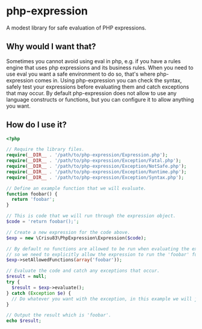 php-expression
==============

A modest library for safe evaluation of PHP expressions.

## Why would I want that?

Sometimes you cannot avoid using eval in php, e.g. if you have a rules engine that uses php expressions and its business rules. When you need to use eval you want a safe environment to do so, that's where php-expression comes in. Using php-expression you can check the syntax, safely test your expressions before evaluating them and catch exceptions that may occur. By default php-expression does not allow to use any language constructs or functions, but you can configure it to allow anything you want.

## How do I use it?

```php
<?php

// Require the library files.
require(__DIR__ . '/path/to/php-expression/Expression.php');
require(__DIR__ . '/path/to/php-expression/Exception/Fatal.php');
require(__DIR__ . '/path/to/php-expression/Exception/NotSafe.php');
require(__DIR__ . '/path/to/php-expression/Exception/Runtime.php');
require(__DIR__ . '/path/to/php-expression/Exception/Syntax.php');

// Define an example function that we will evaluate.
function foobar() {
  return 'foobar';
}

// This is code that we will run through the expression object.
$code = 'return foobar();';

// Create a new expression for the code above.
$exp = new \Crisu83\PhpExpression\Expression($code);

// By default no functions are allowed to be run when evaluating the expression
// so we need to explicitly allow the expression to run the 'foobar' function.
$exp->setAllowedFunctions(array('foobar'));

// Evaluate the code and catch any exceptions that occur.
$result = null;
try {
  $result = $exp->evaluate();
} catch (Exception $e) {
  // Do whatever you want with the exception, in this example we will just ignore it.
}

// Output the result which is 'foobar'.
echo $result;

```
